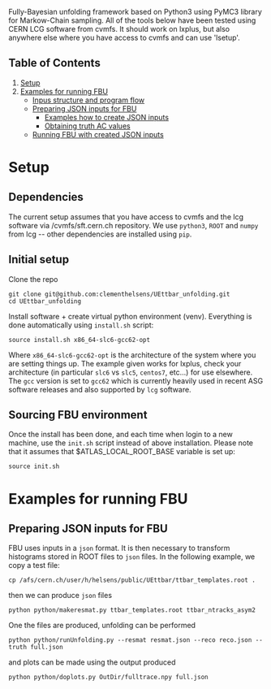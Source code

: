 Fully-Bayesian unfolding framework based on Python3 using PyMC3 library for Markow-Chain sampling. All of the tools below have been tested using CERN LCG software from cvmfs. It should work on lxplus, but also anywhere else where you have access to cvmfs and can use 'lsetup'.

## Table of Contents
1.   [Setup](#setup)
2.   [Examples for running FBU](#examples-for-running-fbu)
     * [Inpus structure and program flow](#inputs-structure-and-program-flow)
     * [Preparing JSON inputs for FBU](#preparing-json-inputs-for-fbu)
        * [Examples how to create JSON inputs](#examples-how-to-create-json-inputs)
        * [Obtaining truth AC values](#obtaining-truth-ac-values)
     * [Running FBU with created JSON inputs](#running-fbu-with-created-json-inputs)

# Setup

## Dependencies
The current setup assumes that you have access to cvmfs and the lcg software via /cvmfs/sft.cern.ch repository. We use `python3`, `ROOT` and `numpy` from lcg -- other dependencies are installed using `pip`.

## Initial setup

Clone the repo
~~~{.sh}
git clone git@github.com:clementhelsens/UEttbar_unfolding.git
cd UEttbar_unfolding
~~~

Install software + create virtual python environment (venv). Everything is done automatically using `install.sh` script:
~~~{.sh}
source install.sh x86_64-slc6-gcc62-opt
~~~
Where `x86_64-slc6-gcc62-opt` is the architecture of the system where you are setting things up. The example given works for lxplus, check your architecture (in particular `slc6` vs `slc5`, `centos7`, etc...) for use elsewhere. The `gcc` version is set to `gcc62` which is currently heavily used in recent ASG software releases and also supported by `lcg` software.

## Sourcing FBU environment

Once the install has been done, and each time when login to a new machine, use the `init.sh` script instead of above installation. 
Please note that it assumes that $ATLAS_LOCAL_ROOT_BASE variable is set up:
~~~{.sh}
source init.sh
~~~

# Examples for running FBU

## Preparing JSON inputs for FBU
FBU uses inputs in a `json` format. It is then necessary to transform histograms stored in ROOT files to `json` files.
In the following example, we copy a test file:
~~~{.sh}
cp /afs/cern.ch/user/h/helsens/public/UEttbar/ttbar_templates.root .
~~~

then we can produce `json` files 

~~~{.sh}
python python/makeresmat.py ttbar_templates.root ttbar_ntracks_asym2
~~~

One the files are produced, unfolding can be performed

~~~{.sh}
python python/runUnfolding.py --resmat resmat.json --reco reco.json --truth full.json
~~~

and plots can be made using the output produced
~~~{.sh}
python python/doplots.py OutDir/fulltrace.npy full.json
~~~
